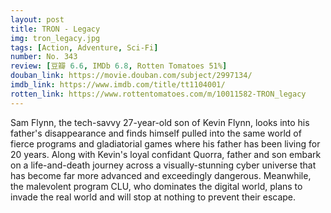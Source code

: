 ```yaml
---
layout: post 
title: TRON - Legacy
img: tron_legacy.jpg
tags: [Action, Adventure, Sci-Fi]
number: No. 343
review: [豆瓣 6.6, IMDb 6.8, Rotten Tomatoes 51%]
douban_link: https://movie.douban.com/subject/2997134/
imdb_link: https://www.imdb.com/title/tt1104001/
rotten_link: https://www.rottentomatoes.com/m/10011582-TRON_legacy
---
```


Sam Flynn, the tech-savvy 27-year-old son of Kevin Flynn, looks into his father's disappearance and finds himself pulled into the same world of fierce programs and gladiatorial games where his father has been living for 20 years. Along with Kevin's loyal confidant Quorra, father and son embark on a life-and-death journey across a visually-stunning cyber universe that has become far more advanced and exceedingly dangerous. Meanwhile, the malevolent program CLU, who dominates the digital world, plans to invade the real world and will stop at nothing to prevent their escape.